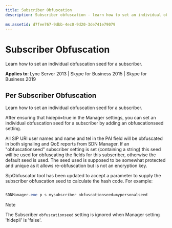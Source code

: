 ```yaml
---
title: Subscriber Obfuscation
description: Subscriber obfuscation - learn how to set an individual obfuscation seed for a subscriber.
 
ms.assetid: d7fee767-9dbb-4ec0-9d20-3de741e79079
---
```



# Subscriber Obfuscation

Learn how to set an individual obfuscation seed for a subscriber. 

  
    
    

 **Applies to**: Lync Server 2013 | Skype for Business 2015 | Skype for Business 2019

## Per Subscriber Obfuscation

Learn how to set an individual obfuscation seed for a subscriber. 
  
    
    
After ensuring that hidepii=true in the Manager settings, you can set an individual obfuscation seed for a subscriber by adding an obfuscationseed setting. 
  
    
    
All SIP URI user names and name and tel in the PAI field will be obfuscated in both signaling and QoE reports from SDN Manager. If an "obfuscationseed" subscriber setting is set (containing a string) this seed will be used for obfuscating the fields for this subscriber, otherwise the default seed is used. The seed used is supposed to be somewhat protected and unique as it allows re-obfuscation but is not an encryption key. 
  
    
    
SipObfuscator tool has been updated to accept a parameter to supply the subscriber obfuscation seed to calculate the hash code. For example: 
  
    
    



```powershell

SDNManager.exe p s mysubscriber obfuscationseed=mypersonalseed 
```


> [!NOTE]
> The Subscriber `obfuscationseed` setting is ignored when Manager setting 'hidepii' is 'false'.
  
    
    


